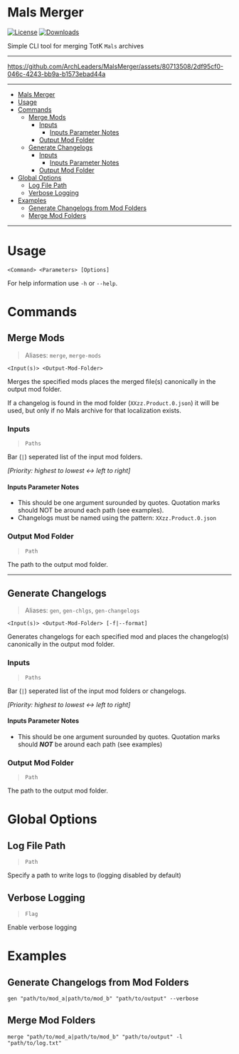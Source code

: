 # Mals Merger

[![License](https://img.shields.io/badge/License-MIT-blue.svg?color=663f9e&style=for-the-badge)](https://github.com/ArchLeaders/MalsMerger/blob/master/License.md) [![Downloads](https://img.shields.io/github/v/tag/ArchLeaders/MalsMerger?label=Release&logo=GitHub&color=b33126&style=for-the-badge)](https://github.com/ArchLeaders/MalsMerger/releases)

Simple CLI tool for merging TotK `Mals` archives

---

https://github.com/ArchLeaders/MalsMerger/assets/80713508/2df95cf0-046c-4243-bb9a-b1573ebad44a

---

- [Mals Merger](#mals-merger)
- [Usage](#usage)
- [Commands](#commands)
  - [Merge Mods](#merge-mods)
    - [Inputs](#inputs)
      - [Inputs Parameter Notes](#inputs-parameter-notes)
    - [Output Mod Folder](#output-mod-folder)
  - [Generate Changelogs](#generate-changelogs)
    - [Inputs](#inputs-1)
      - [Inputs Parameter Notes](#inputs-parameter-notes-1)
    - [Output Mod Folder](#output-mod-folder-1)
- [Global Options](#global-options)
  - [Log File Path](#log-file-path)
  - [Verbose Logging](#verbose-logging)
- [Examples](#examples)
  - [Generate Changelogs from Mod Folders](#generate-changelogs-from-mod-folders)
  - [Merge Mod Folders](#merge-mod-folders)

---

# Usage

```
<Command> <Parameters> [Options]
```

For help information use `-h` or `--help`.

# Commands

## Merge Mods
> Aliases: `merge`, `merge-mods`

```
<Input(s)> <Output-Mod-Folder>
```

Merges the specified mods places the merged file(s) canonically in the output mod folder.

If a changelog is found in the mod folder (`XXzz.Product.0.json`) it will be used, but only if no Mals archive for that localization exists.

### Inputs
> `Paths`

Bar (`|`) seperated list of the input mod folders.

*[Priority: highest to lowest <-> left to right]*

#### Inputs Parameter Notes

- This should be one argument surounded by quotes. Quotation marks should NOT be around each path (see examples).
- Changelogs must be named using the pattern: `XXzz.Product.0.json`

### Output Mod Folder
> `Path`

The path to the output mod folder.

---

## Generate Changelogs
> Aliases: `gen`, `gen-chlgs`, `gen-changelogs`

```
<Input(s)> <Output-Mod-Folder> [-f|--format]
```

Generates changelogs for each specified mod and places the changelog(s) canonically in the output mod folder.

### Inputs
> `Paths`

Bar (`|`) seperated list of the input mod folders or changelogs.

*[Priority: highest to lowest <-> left to right]*

#### Inputs Parameter Notes

- This should be one argument surounded by quotes. Quotation marks should ***NOT*** be around each path (see examples)

### Output Mod Folder
> `Path`

The path to the output mod folder.

# Global Options

## Log File Path
> `Path`

Specify a path to write logs to (logging disabled by default)

## Verbose Logging
> `Flag`

Enable verbose logging

# Examples

## Generate Changelogs from Mod Folders

```
gen "path/to/mod_a|path/to/mod_b" "path/to/output" --verbose
```

## Merge Mod Folders

```
merge "path/to/mod_a|path/to/mod_b" "path/to/output" -l "path/to/log.txt"
```
